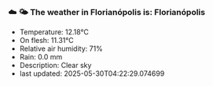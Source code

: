 ### ☁️ 🌤️  The weather in Florianópolis is: Florianópolis

- Temperature: 12.18°C
- On flesh: 11.31°C
- Relative air humidity: 71%
- Rain: 0.0 mm
- Description: Clear sky
- last updated: 2025-05-30T04:22:29.074699
